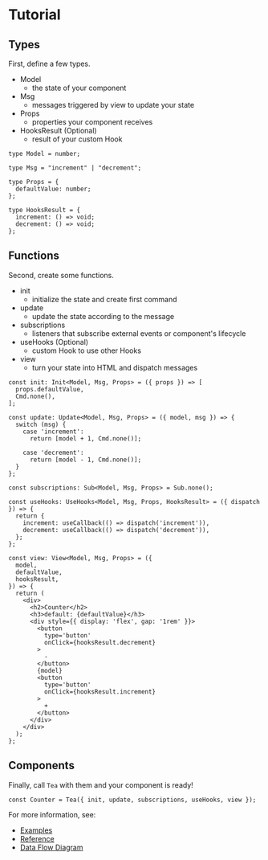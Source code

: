 # Tutorial

## Types

First, define a few types.

- Model
    - the state of your component
- Msg
    - messages triggered by view to update your state
- Props
    - properties your component receives
- HooksResult (Optional)
    - result of your custom Hook

```tsx
type Model = number;

type Msg = "increment" | "decrement";

type Props = {
  defaultValue: number;
};

type HooksResult = {
  increment: () => void;
  decrement: () => void;
};
```


## Functions

Second, create some functions.

- init
    - initialize the state and create first command
- update
    - update the state according to the message
- subscriptions
    - listeners that subscribe external events or component's lifecycle
- useHooks (Optional)
    - custom Hook to use other Hooks
- view
    - turn your state into HTML and dispatch messages

```tsx
const init: Init<Model, Msg, Props> = ({ props }) => [
  props.defaultValue,
  Cmd.none(),
];

const update: Update<Model, Msg, Props> = ({ model, msg }) => {
  switch (msg) {
    case 'increment':
      return [model + 1, Cmd.none()];

    case 'decrement':
      return [model - 1, Cmd.none()];
  }
};

const subscriptions: Sub<Model, Msg, Props> = Sub.none();

const useHooks: UseHooks<Model, Msg, Props, HooksResult> = ({ dispatch }) => {
  return {
    increment: useCallback(() => dispatch('increment')),
    decrement: useCallback(() => dispatch('decrement')),
  };
};

const view: View<Model, Msg, Props> = ({
  model,
  defaultValue,
  hooksResult,
}) => {
  return (
    <div>
      <h2>Counter</h2>
      <h3>default: {defaultValue}</h3>
      <div style={{ display: 'flex', gap: '1rem' }}>
        <button
          type='button'
          onClick={hooksResult.decrement}
        >
          -
        </button>
        {model}
        <button
          type='button'
          onClick={hooksResult.increment}
        >
          +
        </button>
      </div>
    </div>
  );
};
```


## Components

Finally, call `Tea` with them and your component is ready!

```tsx
const Counter = Tea({ init, update, subscriptions, useHooks, view });
```

For more information, see:

- [Examples](../README.md#examples)
- [Reference](./Reference.md)
- [Data Flow Diagram](./dev/DataFlowDiagram.md)
